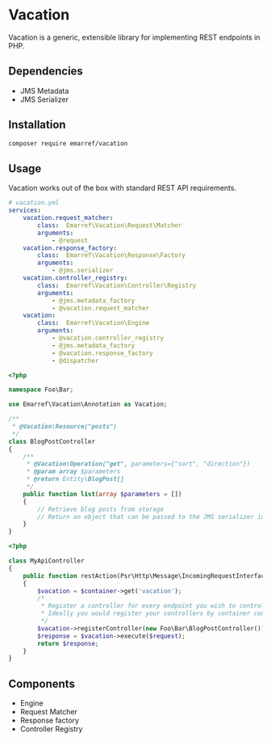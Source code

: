 # Vacation

Vacation is a generic, extensible library for implementing REST endpoints in PHP.

## Dependencies

- JMS Metadata
- JMS Serializer

## Installation

```bash
composer require emarref/vacation
```

## Usage

Vacation works out of the box with standard REST API requirements.

```yaml
# vacation.yml
services:
    vacation.request_matcher:
        class:  Emarref\Vacation\Request\Matcher
        arguments:
            - @request
    vacation.response_factory:
        class:  Emarref\Vacation\Response\Factory
        arguments:
            - @jms.serializer
    vacation.controller_registry:
        class:  Emarref\Vacation\Controller\Registry
        arguments:
            - @jms.metadata_factory
            - @vacation.request_matcher
    vacation:
        class:  Emarref\Vacation\Engine
        arguments:
            - @vacation.controller_registry
            - @jms.metadata_factory
            - @vacation.response_factory
            - @dispatcher
```

```php
<?php

namespace Foo\Bar;

use Emarref\Vacation\Annotation as Vacation;

/**
 * @Vacation\Resource("posts")
 */
class BlogPostController
{
    /**
     * @Vacation\Operation("get", parameters={"sort", "direction"})
     * @param array $parameters
     * @return Entity\BlogPost[]
     */
    public function list(array $parameters = [])
    {
        // Retrieve blog posts from storage
        // Return an object that can be passed to the JMS serializer instance to serialize for the response.
    }
}
```

```php
<?php

class MyApiController
{
    public function restAction(Psr\Http\Message\IncomingRequestInterface $request)
    {
        $vacation = $container->get('vacation');
        /*
         * Register a controller for every endpoint you wish to control with this engine.
         * Ideally you would register your controllers by container configuration.
         */
        $vacation->registerController(new Foo\Bar\BlogPostController());
        $response = $vacation->execute($request);
        return $response;
    }
}
```

## Components

- Engine
- Request Matcher
- Response factory
- Controller Registry
